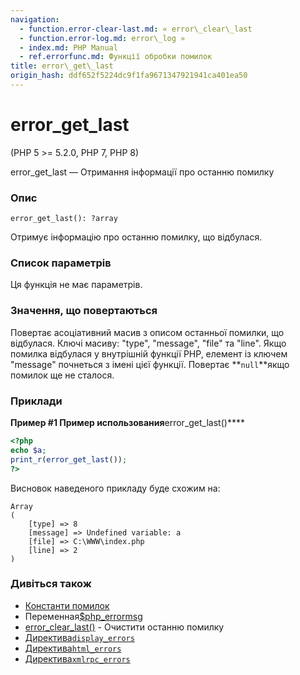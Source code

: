 ```yaml
---
navigation:
  - function.error-clear-last.md: « error\_clear\_last
  - function.error-log.md: error\_log »
  - index.md: PHP Manual
  - ref.errorfunc.md: Функції обробки помилок
title: error\_get\_last
origin_hash: ddf652f5224dc9f1fa9671347921941ca401ea50
---
```

# error\_get\_last

(PHP 5 >= 5.2.0, PHP 7, PHP 8)

error\_get\_last — Отримання інформації про останню помилку

### Опис

```methodsynopsis
error_get_last(): ?array
```

Отримує інформацію про останню помилку, що відбулася.

### Список параметрів

Ця функція не має параметрів.

### Значення, що повертаються

Повертає асоціативний масив з описом останньої помилки, що відбулася. Ключі масиву: "type", "message", "file" та "line". Якщо помилка відбулася у внутрішній функції PHP, елемент із ключем "message" почнеться з імені цієї функції. Повертає \*\*`null`\*\*якщо помилок ще не сталося.

### Приклади

**Пример #1 Пример использования**error\_get\_last()\*\*\*\*

```php
<?php
echo $a;
print_r(error_get_last());
?>
```

Висновок наведеного прикладу буде схожим на:

```
Array
(
    [type] => 8
    [message] => Undefined variable: a
    [file] => C:\WWW\index.php
    [line] => 2
)
```

### Дивіться також

-   [Константи помилок](errorfunc.constants.md)
-   Переменная[$php\_errormsg](reserved.variables.phperrormsg.md)
-   [error\_clear\_last()](function.error-clear-last.md) \- Очистити останню помилку
-   [Директива`display_errors`](errorfunc.configuration.md#ini.display-errors)
-   [Директива`html_errors`](errorfunc.configuration.md#ini.md-errors)
-   [Директива`xmlrpc_errors`](errorfunc.configuration.md#ini.xmlrpc-errors)
